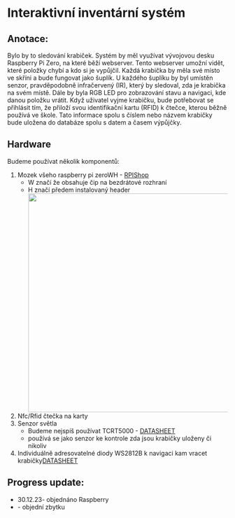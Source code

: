 # Interaktivní inventární systém
## Anotace:
Bylo by to sledování krabiček. Systém by měl využívat vývojovou desku Raspberry Pi Zero, na které běží webserver. Tento webserver umožní vidět, které položky chybí a kdo si je vypůjčil. 
Každá krabička by měla své místo ve skříni a bude fungovat jako šuplík. U každého šuplíku by byl umístěn senzor, pravděpodobně infračervený (IR), který by sledoval, zda je krabička na svém místě. Dále by byla RGB LED pro zobrazování stavu a navigaci, kde danou položku vrátit.
Když uživatel vyjme krabičku, bude potřebovat se přihlásit tím, že přiloží svou identifikační kartu (RFID) k čtečce, kterou běžně používá ve škole. Tato informace spolu s číslem nebo názvem krabičky bude uložena do databáze spolu s datem a časem výpůjčky.

## Hardware
Budeme používat několik komponentů:
<ol>
  <li>Mozek všeho raspberry pi zeroWH - <a href="https://rpishop.cz/raspberry-pi-zero/685-raspberry-pi-zero-wh-4250236816296.html?gad_source=1&gclid=EAIaIQobChMIn8uG2eLtggMViIKDBx0NCALqEAQYASABEgIbhfD_BwE">RPIShop</a><ul>
  <li>W značí že obsahuje čip na bezdrátové rozhraní</li>
  <li>H značí předem instalovaný header</li>
  <img src="https://rpishop.cz/2519-large_default/raspberry-pi-zero-wh.jpg" width=500px;/>
  </ul></li>
  <li>Nfc/Rfid čtečka na karty</li>
  <li>Senzor světla <ul>
    <li>Budeme nejspíš používat TCRT5000 - <a href="https://pdf1.alldatasheet.com/datasheet-pdf/download/26406/VISHAY/TCRT5000.html">DATASHEET</a></li>
    <li>používá se jako senzor ke kontrole zda jsou krabičky uloženy či nikoliv</li>
  </ul>
  </li>
  <li>Individuálně adresovatelné diody WS2812B k navigaci kam vracet krabičky<a href="https://pdf1.alldatasheet.com/datasheet-pdf/download/1179113/WORLDSEMI/WS2812B.html">DATASHEET</a> </li>
</ol>

## Progress update:
<ul>
  <li>30.12.23- objednáno Raspberry</li>
  <li>- objední zbytku</li>
</ul>
